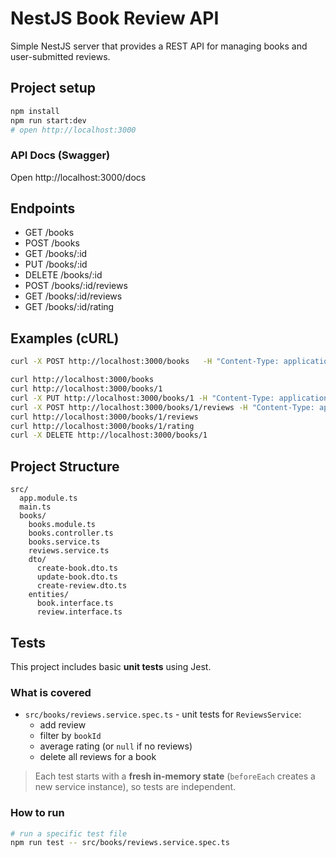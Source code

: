 # NestJS Book Review API

Simple NestJS server that provides a REST API for managing books and user-submitted reviews.

## Project setup
```bash
npm install
npm run start:dev
# open http://localhost:3000
```
### API Docs (Swagger)
Open http://localhost:3000/docs

## Endpoints
- GET /books
- POST /books
- GET /books/:id
- PUT /books/:id
- DELETE /books/:id
- POST /books/:id/reviews
- GET /books/:id/reviews
- GET /books/:id/rating

## Examples (cURL)
```bash
curl -X POST http://localhost:3000/books   -H "Content-Type: application/json"   -d '{"title":"Book1","author":"Amit Cohen","year":2025}'

curl http://localhost:3000/books
curl http://localhost:3000/books/1
curl -X PUT http://localhost:3000/books/1 -H "Content-Type: application/json" -d '{"year":2015}'
curl -X POST http://localhost:3000/books/1/reviews -H "Content-Type: application/json" -d '{"rating":5,"comment":"Amazing writing"}'
curl http://localhost:3000/books/1/reviews
curl http://localhost:3000/books/1/rating
curl -X DELETE http://localhost:3000/books/1
```

## Project Structure
```
src/
  app.module.ts
  main.ts
  books/
    books.module.ts
    books.controller.ts
    books.service.ts
    reviews.service.ts
    dto/
      create-book.dto.ts
      update-book.dto.ts
      create-review.dto.ts
    entities/
      book.interface.ts
      review.interface.ts
```

## Tests

This project includes basic **unit tests** using Jest.

### What is covered
- `src/books/reviews.service.spec.ts` - unit tests for `ReviewsService`:
  - add review
  - filter by `bookId`
  - average rating (or `null` if no reviews)
  - delete all reviews for a book

> Each test starts with a **fresh in-memory state** (`beforeEach` creates a new service instance), so tests are independent.

### How to run
```bash
# run a specific test file
npm run test -- src/books/reviews.service.spec.ts
